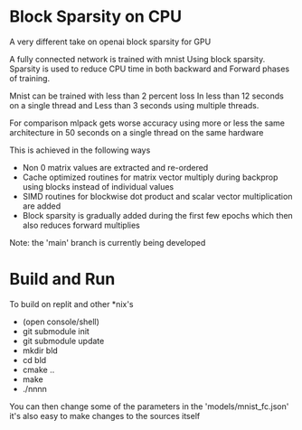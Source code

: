 # Block Sparsity on CPU

A very different take on openai block sparsity for GPU

A fully connected network is trained with mnist 
Using block sparsity.
Sparsity is used to reduce CPU time in both backward and
Forward phases of training.

Mnist can be trained with less than 2 percent loss
In less than 12 seconds on a single thread and
Less than 3 seconds using multiple threads.

For comparison mlpack gets worse accuracy using more or less the same architecture in 50 seconds on a single thread on the same hardware 

This is achieved in the following ways

* Non 0 matrix values are extracted and re-ordered
* Cache optimized routines for matrix vector multiply during backprop using blocks instead of individual values
* SIMD routines for blockwise dot product and scalar vector multiplication are added
* Block sparsity is gradually added during the first few epochs which then also reduces forward multiplies

Note: the 'main' branch is currently being developed

# Build and Run

To build on replit and other *nix's

* (open console/shell)
* git submodule init
* git submodule update
* mkdir bld
* cd bld
* cmake ..
* make
* ./nnnn

You can then change some of the parameters in the 'models/mnist_fc.json'
it's also easy to make changes to the sources itself
